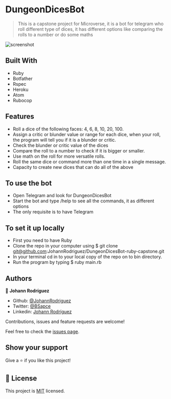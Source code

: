 # DungeonDicesBot

> This is a capstone project for Microverse, it is a bot for telegram who roll different type of dices, it has different options like comparing the rolls to a number or do some maths

![screenshot](./screenshot.png)

## Built With

- Ruby
- Botfather
- Rspec
- Heroku
- Atom
- Rubocop

## Features

- Roll a dice of the following faces: 4, 6, 8, 10, 20, 100.
- Assign a critic or blunder value or range for each dice, when your roll, the program will tell you if it is a blunder or critic.
- Check the blunder or critic value of the dices
- Compare the roll to a number to check if it is bigger or smaller.
- Use math on the roll for more versatile rolls.
- Roll the same dice or command more than one time in a single message.
- Capacity to create new dices that can do all of the above

## To use the bot

- Open Telegram and look for DungeonDicesBot
- Start the bot and type /help to see all the commands, it as different options
- The only requisite is to have Telegram

## To set it up locally

- First you need to have Ruby
- Clone the repo in your computer using $ git clone git@github.com:JohannRodriguez/DungeonDicesBot-ruby-capstone.git
- In your terminal cd in to your local copy of the repo on to bin directory.
- Run the program by typing $ ruby main.rb

## Authors

👤 **Johann Rodríguez**
- Github: [@JohannRodriguez](https://github.com/JohannRodriguez)
- Twitter: [@BSapce](https://https://twitter.com/BSapce)
- Linkedin: [Johann Rodríguez](https://www.linkedin.com/in/johann-alonso-rodr%C3%ADguez-v%C3%A1zquez-25b07719a/)

Contributions, issues and feature requests are welcome!

Feel free to check the [issues page](https://github.com/JohannRodriguez/DungeonDicesBot-ruby-capstone/issues).

## Show your support

Give a ⭐️ if you like this project!

## 📝 License

This project is [MIT](lic.url) licensed.
